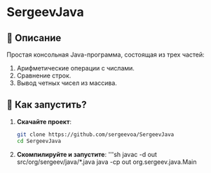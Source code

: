# SergeevJava

## 📜 Описание
Простая консольная Java-программа, состоящая из трех частей:
1. Арифметические операции с числами.
2. Сравнение строк.
3. Вывод четных чисел из массива.

## 🚀 Как запустить?
1. **Скачайте проект**:
   ```sh
   git clone https://github.com/sergeevoa/SergeevJava
   cd SergeevJava

2. **Скомпилируйте и запустите**:
   '''sh
   javac -d out src/org/sergeev/java/*.java
   java -cp out org.sergeev.java.Main
